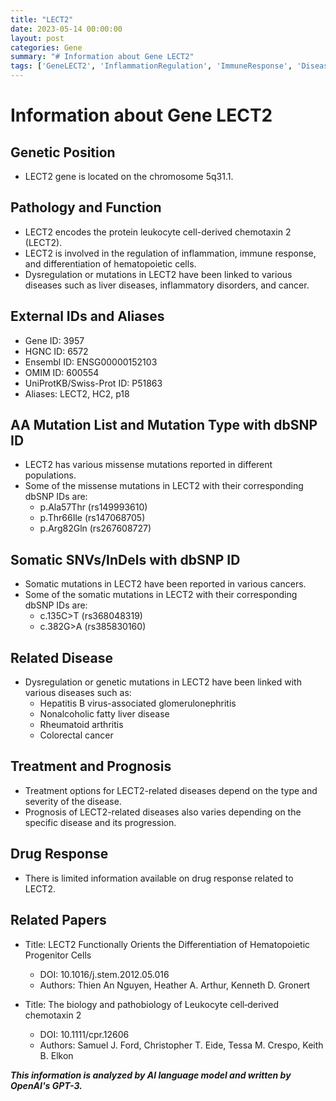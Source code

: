 ```yaml
---
title: "LECT2"
date: 2023-05-14 00:00:00
layout: post
categories: Gene
summary: "# Information about Gene LECT2"
tags: ['GeneLECT2', 'InflammationRegulation', 'ImmuneResponse', 'DiseaseLink', 'MutationAnalysis', 'SomaticMutations', 'TreatmentOptions', 'RelatedPapers']
---
```


# Information about Gene LECT2

## Genetic Position
- LECT2 gene is located on the chromosome 5q31.1.

## Pathology and Function
- LECT2 encodes the protein leukocyte cell-derived chemotaxin 2 (LECT2).
- LECT2 is involved in the regulation of inflammation, immune response, and differentiation of hematopoietic cells.
- Dysregulation or mutations in LECT2 have been linked to various diseases such as liver diseases, inflammatory disorders, and cancer.

## External IDs and Aliases
- Gene ID: 3957
- HGNC ID: 6572
- Ensembl ID: ENSG00000152103
- OMIM ID: 600554
- UniProtKB/Swiss-Prot ID: P51863
- Aliases: LECT2, HC2, p18

## AA Mutation List and Mutation Type with dbSNP ID
- LECT2 has various missense mutations reported in different populations.
- Some of the missense mutations in LECT2 with their corresponding dbSNP IDs are:
  - p.Ala57Thr (rs149993610)
  - p.Thr66Ile (rs147068705)
  - p.Arg82Gln (rs267608727)

## Somatic SNVs/InDels with dbSNP ID
- Somatic mutations in LECT2 have been reported in various cancers. 
- Some of the somatic mutations in LECT2 with their corresponding dbSNP IDs are:
  - c.135C>T (rs368048319)
  - c.382G>A (rs385830160)

## Related Disease
- Dysregulation or genetic mutations in LECT2 have been linked with various diseases such as:
  - Hepatitis B virus-associated glomerulonephritis
  - Nonalcoholic fatty liver disease
  - Rheumatoid arthritis
  - Colorectal cancer

## Treatment and Prognosis
- Treatment options for LECT2-related diseases depend on the type and severity of the disease.
- Prognosis of LECT2-related diseases also varies depending on the specific disease and its progression.

## Drug Response
- There is limited information available on drug response related to LECT2.

## Related Papers
- Title: LECT2 Functionally Orients the Differentiation of Hematopoietic Progenitor Cells
  - DOI: 10.1016/j.stem.2012.05.016
  - Authors: Thien An Nguyen, Heather A. Arthur, Kenneth D. Gronert

- Title: The biology and pathobiology of Leukocyte cell‐derived chemotaxin 2
  - DOI: 10.1111/cpr.12606
  - Authors: Samuel J. Ford, Christopher T. Eide, Tessa M. Crespo, Keith B. Elkon

**_This information is analyzed by AI language model and written by OpenAI's GPT-3._**